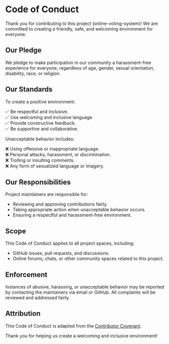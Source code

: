 # Code of Conduct

Thank you for contributing to this project (online-voting-system)! We are committed to creating a friendly, safe, and welcoming environment for everyone.

## Our Pledge

We pledge to make participation in our community a harassment-free experience for everyone, regardless of age, gender, sexual orientation, disability, race, or religion.

## Our Standards

To create a positive environment:

✅ Be respectful and inclusive.  
✅ Use welcoming and inclusive language.  
✅ Provide constructive feedback.  
✅ Be supportive and collaborative.  

Unacceptable behavior includes:

❌ Using offensive or inappropriate language.  
❌ Personal attacks, harassment, or discrimination.  
❌ Trolling or insulting comments.  
❌ Any form of sexualized language or imagery.  

## Our Responsibilities

Project maintainers are responsible for:

- Reviewing and approving contributions fairly.  
- Taking appropriate action when unacceptable behavior occurs.  
- Ensuring a respectful and harassment-free environment.  

## Scope

This Code of Conduct applies to all project spaces, including:

- GitHub issues, pull requests, and discussions.  
- Online forums, chats, or other community spaces related to this project.  

## Enforcement

Instances of abusive, harassing, or unacceptable behavior may be reported by contacting the maintainers via email or GitHub. All complaints will be reviewed and addressed fairly.  

## Attribution

This Code of Conduct is adapted from the [Contributor Covenant](https://www.contributor-covenant.org/).  

Thank you for helping us create a welcoming and inclusive environment!
